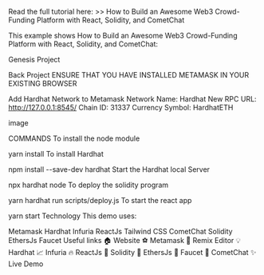 Read the full tutorial here: >> How to Build an Awesome Web3 Crowd-Funding Platform with React, Solidity, and CometChat

This example shows How to Build an Awesome Web3 Crowd-Funding Platform with React, Solidity, and CometChat:



Genesis Project


Back Project
ENSURE THAT YOU HAVE INSTALLED METAMASK IN YOUR EXISTING BROWSER

Add Hardhat Network to Metamask Network Name: Hardhat New RPC URL: http://127.0.0.1:8545/ Chain ID: 31337 Currency Symbol: HardhatETH

image

COMMANDS
To install the node module

 yarn install
To install Hardhat

 npm install --save-dev hardhat
Start the Hardhat local Server

npx hardhat node
To deploy the solidity program

 yarn hardhat run scripts/deploy.js
To start the react app

 yarn start
Technology
This demo uses:

Metamask
Hardhat
Infuria
ReactJs
Tailwind CSS
CometChat
Solidity
EthersJs
Faucet
Useful links
🏠 Website
⚽ Metamask
🚀 Remix Editor
💡 Hardhat
📈 Infuria
🔥 ReactJs
🐻 Solidity
👀 EthersJs
🎅 Faucet
🤖 CometChat
✨ Live Demo
